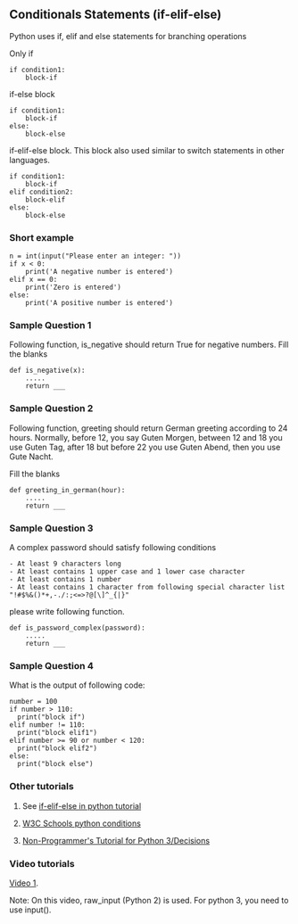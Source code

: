 ## Conditionals Statements (if-elif-else)


Python uses if, elif and else statements for branching operations

Only if

	if condition1:
		block-if

if-else block

	if condition1:
		block-if
	else:
		block-else


if-elif-else block. This block also used similar to switch statements in other languages.

	if condition1:
		block-if
	elif condition2:
		block-elif
	else:
		block-else




### Short example


    n = int(input("Please enter an integer: "))
    if x < 0:
        print('A negative number is entered')
    elif x == 0:
        print('Zero is entered')
    else:
        print('A positive number is entered')



### Sample Question 1

Following function, is_negative should return True for negative numbers. 
Fill the blanks

	def is_negative(x):
		.....
	    return ___


### Sample Question 2

Following function, greeting should return German greeting according to 24 hours.
Normally, before 12, you say Guten Morgen, between 12 and 18 you use Guten Tag, after 18 but before 22 you use Guten Abend, then you use Gute Nacht.

Fill the blanks

	def greeting_in_german(hour):
		.....
	    return ___

### Sample Question 3

A complex password should satisfy following conditions

	- At least 9 characters long
	- At least contains 1 upper case and 1 lower case character
	- At least contains 1 number
	- At least contains 1 character from following special character list "!#$%&()*+,-./:;<=>?@[\]^_{|}"

please write following function.

	def is_password_complex(password):
		.....
	    return ___


### Sample Question 4

What is the output of following code:

	number = 100
	if number > 110: 
	  print("block if")
	elif number != 110:
	  print("block elif1")
	elif number >= 90 or number < 120:
	  print("block elif2")
	else:
	  print("block else")



### Other tutorials

1. See [if-elif-else in python tutorial](https://docs.python.org/3/tutorial/controlflow.html#if-statements)


2. [W3C Schools python conditions](https://www.w3schools.com/python/python_conditions.asp)

3. [Non-Programmer's Tutorial for Python 3/Decisions](https://en.wikibooks.org/wiki/Non-Programmer%27s_Tutorial_for_Python_3/Decisions)


### Video tutorials

[Video 1](https://www.youtube.com/watch?v=f4KOjWS_KZs).

Note: On this video, raw_input (Python 2) is used. For python 3, you need to use input().



